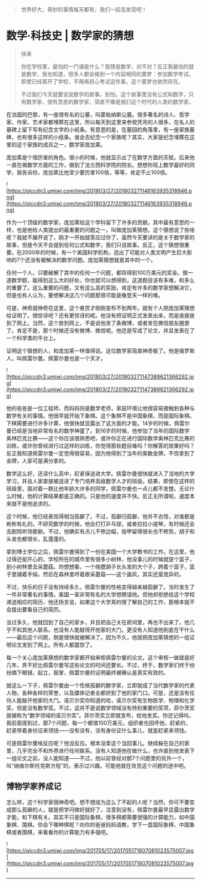 > 世界好大，奇妙的事情每天都有，我们一起去发现吧！

# 数学·科技史 | 数学家的猜想

> 徐来
> 
> 你在学校里，最怕的一门课是什么？我猜是数学，对不对？反正我最怕的就是数学，我也知道，很多人都会做到一个内容相同的噩梦：参加数学考试。即使已经离开了学校，不用再担心考试这件事，这个噩梦也依然存在。
> 
> 不过我们今天就要说说数学的故事。别怕，这个故事里没有公式和数字，只有数学家，很有意思的数学家，简直不像是我们这个时代的人类的数学家。

在法国的巴黎，有一座很有名的公墓，叫蒙帕纳斯公墓。很多著名的诗人、哲学家、作家、艺术家都埋葬在这里，所以每天到这里来参观凭吊的人很多，在名人的墓碑上留下写有纪念文字的小纸条。有意思的是，在墓园的角落里，有一座家族墓碑，也有很多这样的小纸条。谁会去纪念一个家族呢？其实，大家是纪念埋葬在这里的这个家族的成员之一，数学家庞加莱。

庞加莱是个很厉害的角色。很小的时候，他就显示出了在数学方面的天赋，后来他一直在做数学方面的工作，做到了法兰西科学院的院长。想想你班上数学最好的同学，我告诉你，庞加莱比他至少要厉害100倍，等等，肯定不止100倍。

![https://piccdn3.umiwi.com/img/201803/27/201803271146163935318946.png](https://piccdn3.umiwi.com/img/201803/27/201803271146163935318946.png)

作为一个顶级的数学家，庞加莱给这个学科留下了许多的贡献。其中最有意思的一样，也是他给人类提出的最重要的问题之一，叫做庞加莱猜想。这个猜想说了些啥呢？我就不展开说了，刚才一开始就答应过你了，虽然今天要讲的是关于数学家的故事，但是今天不会提到任何公式和数字，我们只说故事。反正，这个猜想很重要。在2000年的时候，有一个美国科学机构，选出了可能对人类文明产生巨大影响的7个还没有被解决的数学问题。庞加莱猜想就是其中的一个。

任何一个人，只要破解了其中的任何一个问题，都将得到100万美元的奖金。做一道数学题，能得到这么大的好处，你也就可以想得到，这道题目该有多难，和多么的重要了。这么重要的问题，又有这么高的奖励，肯定有许多的数学家想解决它，但是也有人认为，要想解决这几个问题那很可能是像登天一样的难。

可是，神奇就神奇在这里，这个悬赏才刚刚宣布不到两年。就有个人把庞加莱猜想给证明了。很惊讶吧？还有更惊讶的呢。他没有把证明正式发表出来，而是直接放到了网上。当然，这个放到网上，不是说他发了条微博，或者发在微信朋友圈里了。肯定不是，那个时候还没有微博、微信呢。他还是写成了论文，并且发表在了一个科学类的平台上。

证明这个猜想的人，和庞加莱一样值得说。这位数学家简直神奇极了。他是俄罗斯人，叫佩雷尔曼。佩雷尔曼也是一个天才。

![https://piccdn3.umiwi.com/img/201803/27/201803271147389621366292.jpg](https://piccdn3.umiwi.com/img/201803/27/201803271147389621366292.jpg)

他的爸爸是一位工程师，而妈妈则是数学老师，家庭环境让他很容易接触到各种与数学有关的事情。他很早就开始下象棋。这个象棋不是中国象棋，而是国际象棋。下棋需要进行许多计算，他很快就显露出了这方面的才能。14岁的时候，佩雷尔曼已经是当地非常有名的数学神童了。到16岁的时候，他参加了当年的国际数学奥林匹克比赛——这个你应该很熟悉吧，或许你正在进行国际数学奥林匹克比赛的训练，或许你曾经进行过这样的训练，你觉得那些题目难吗？你解答的效果好吗？反正我知道佩雷尔曼一定觉得很容易，因为他得到了当年的奥数金牌，不但拿到了金牌，人家可是满分拿的。

数学这么好，还读什么高中，赶紧保送进大学。佩雷尔曼很快就进入了当地的大学学习，并且人家直接被送进了专门培养高级数学人才的班级。结果，即使在这样的班级里，面对着一群比他年龄大许多的同学，佩雷尔曼也一点儿都不发憷。无论什么时候，他的计算结果都是正确的。只是他的速度并不快。反正无所谓啦，速度本来就不是他追求的。

这个时候，他已经表现得相当孤僻了。不过，孤僻归孤僻，他并不古怪，对谁都是彬彬有礼的。不研究数学的时候，他会打打乒乓球，或者拉拉小提琴，有时候还会去剧院听场歌剧。不过，他确实有点儿不修边幅，指甲留得很长也不修剪，胡子和头发也都很长，乱蓬蓬的。

拿到博士学位之后，佩雷尔曼得到了一份在美国一个大学教书的工作。在这里，他过得还挺开心的，学校所在的城市里有很多小树林，他没事儿的时候就提个篮子，到小树林里去采蘑菇。你想想看，一个络腮胡子长头发的大个子，跨着个篮子，篮子里铺着手绢，然后在森林里哼着歌采蘑菇——这个画风，其实还蛮诡异的。

不过，快乐的日子没有持续多久，佩雷尔曼的性格变得越来越孤僻了。当时发生了一件非常著名的事情。美国一家非常有名的大学想聘请他。但他却拒绝给这个学校递送相应的简历，他还扬言说，如果这个大学真的很了解自己的工作，那根本就不会提出要看自己的简历。

没过多久，他就回到了自己的家乡，并且把自己关在房间里，再也不出来了。他几乎不和其他人联系。也没有人能敲得开他家的大门。更没有人知道他到底在干什么——最后这个问题，倒是很快就被解决了。因为不久，他就把庞加莱猜想的一组证明论文发到了网上。所有人都震惊了。

每一个关心庞加莱猜想的数学家都开始审核佩雷尔曼的论文。这个审核一做就是好几年，弄不好比佩雷尔曼写这些论文的时间还要长。不过，终于，数学家们终于纷纷摘下眼镜，起立，鼓掌，佩雷尔曼的证明最终被确认是真实有效的。

就这么一下子，佩雷尔曼由一个性格孤僻的数学家，立即就成了当代数学家的代表人物，各种各样的荣誉，以及媒体记者全都挤到了他的家门口。可是，还是没有任何人能敲开他家的大门。诺贝尔奖你知道的哈，诺贝尔奖有生物医学、物理和化学奖，但是没有数学奖。不过，这并不是说数学领域没有特别重要的奖项，菲尔茨奖就被称为“数学领域的诺贝尔奖”。菲尔茨奖立即就宣布，给他发奖。你还记得吗，我前面提到过，那7个问题，每一个都值100万美元，组织者也招呼他，赶紧的，赶紧带着身份证来领钱——没有没有，没有身份证什么事儿，就是赶紧来领钱。

可是佩雷尔曼啥反应呢？他没反应。根本没拿这个当回事儿。继续躲在自己的家里，几乎完全不和外界进行任何联系。没有人知道他在做什么，也许直到他发表下一组论文之前，没人能知道——不过，他以前曾经对那7个问题里的另外一个，叫“纳维尔斯托克斯方程”的，表示过兴趣。可能他就在攻克这个问题的途中吧。

## 博物学家养成记

怎么样，这个科学家很神奇吧。想不想成为这么了不起的人呢？当然，你可不要变成那么孤僻的人，就是把学问做好就好了。注意到没有，佩雷尔曼最早显露出数学才能，和下棋有关。其实不只是国际象棋，很多棋都需要很强的计算能力，如中国象棋、围棋。你会下哪种棋呢？向你的爸爸妈妈请教，学下一盘国际象棋、中国象棋或者围棋，来看看你的计算能力有多强吧。

![https://piccdn3.umiwi.com/img/201705/17/201705171607081023575007.jpg](https://piccdn3.umiwi.com/img/201705/17/201705171607081023575007.jpg)

---
